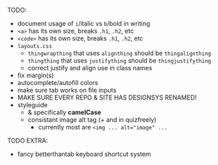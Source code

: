 TODO:
 - document usage of `i`/italic vs `b`/bold in writing
 - `<a>` has its own size, breaks `.h1`, `.h2`, etc
 - `<code>` has its own size, breaks `.h1`, `.h2`, etc
 - `layouts.css`
    - `thingwrapthing` that uses `alignthing` should be `thingalignthing`
    - `thingthing` that uses `justifything` should be `thingjustifything`
    - correct justify and align use in class names
 - fix margin(s)
 - autocomplete/autofill colors
 - make sure tab works on file inputs
 - MAKE SURE EVERY REPO & SITE HAS DESIGNSYS RENAMED!
 - styleguide
    - & specifically **camelCase**
    - consistant image alt tag (+ and in quizfreely)
       - currently most are `<img ... alt="image" ...`

TODO EXTRA:
 - fancy betterthantab keyboard shortcut system
